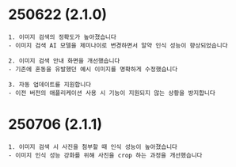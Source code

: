 # 250622 (2.1.0)

```
1. 이미지 검색의 정확도가 높아졌습니다
- 이미지 검색 AI 모델을 제미나이로 변경하면서 알약 인식 성능이 향상되었습니다

2. 이미지 검색 안내 화면을 개선했습니다
- 기존에 혼동을 유발했던 예시 이미지를 명확하게 수정했습니다

3. 자동 업데이트를 지원합니다
- 이전 버전의 애플리케이션 사용 시 기능이 지원되지 않는 상황을 방지합니다
```

# 250706 (2.1.1)

```
1. 이미지 검색 시 사진을 첨부할 때 인식 성능이 높아졌습니다
- 이미지 인식 성능 강화를 위해 사진을 crop 하는 과정을 개선했습니다
```
